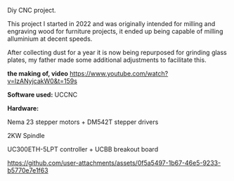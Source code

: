 
Diy CNC project.

This project I started in 2022 and was originally intended for milling and engraving wood for furniture projects, it ended up being capable of milling alluminium at decent speeds.

After collecting dust for a year it is now being repurposed for grinding glass plates, my father made some additional adjustments to facilitate this.

**the making of, video** https://www.youtube.com/watch?v=IzANyjcakW0&t=159s

**Software used:** UCCNC

**Hardware:**

Nema 23 stepper motors + DM542T stepper drivers

2KW Spindle

UC300ETH-5LPT controller + UCBB breakout board 



https://github.com/user-attachments/assets/0f5a5497-1b67-46e5-9233-b5770e7e1f63





